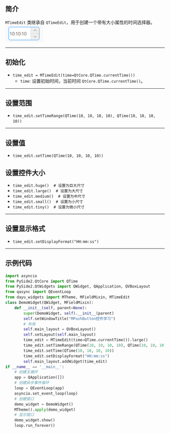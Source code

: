 ## 简介
`MTimeEdit` 类继承自 `QTimeEdit`，用于创建一个带有大小属性的时间选择器。
![img_86.png](img_86.png)
******
## 初始化
  - `time_edit = MTimeEdit(time=QtCore.QTime.currentTime())`
    - `time`: 设置初始时间，当前时间 `QtCore.QTime.currentTime()`。
********
## 设置范围
  - `time_edit.setTimeRange(QTime(10, 10, 10, 10), QTime(10, 10, 10, 10))`
******
## 设置值
  - `time_edit.setTime(QTime(10, 10, 10, 10))`
## 设置控件大小
  - `time_edit.huge()  # 设置为巨大尺寸`
  - `time_edit.large()  # 设置为大尺寸`
  - `time_edit.medium()  # 设置为中尺寸`
  - `time_edit.small()  # 设置为小尺寸`
  - `time_edit.tiny()  # 设置为微小尺寸`
******
## 设置显示格式
  - `time_edit.setDisplayFormat("HH:mm:ss")`
******
## 示例代码

```python
import asyncio
from PySide2.QtCore import QTime
from PySide2.QtWidgets import QWidget, QApplication, QVBoxLayout
from qasync import QEventLoop
from dayu_widgets import MTheme, MFieldMixin, MTimeEdit
class DemoWidget(QWidget, MFieldMixin):
    def __init__(self, parent=None):
        super(DemoWidget, self).__init__(parent)
        self.setWindowTitle("MPushButton控件学习")
        # 布局
        self.main_layout = QVBoxLayout()
        self.setLayout(self.main_layout)
        time_edit = MTimeEdit(time=QTime.currentTime()).large()
        time_edit.setTimeRange(QTime(10, 10, 10, 10), QTime(10, 10, 10, 10))
        time_edit.setTime(QTime(10, 10, 10, 10))
        time_edit.setDisplayFormat("HH:mm:ss")
        self.main_layout.addWidget(time_edit)
if __name__ == '__main__':
    # 创建主循环
    app = QApplication([])
    # 创建异步事件循环
    loop = QEventLoop(app)
    asyncio.set_event_loop(loop)
    # 创建窗口
    demo_widget = DemoWidget()
    MTheme().apply(demo_widget)
    # 显示窗口
    demo_widget.show()
    loop.run_forever()
```
